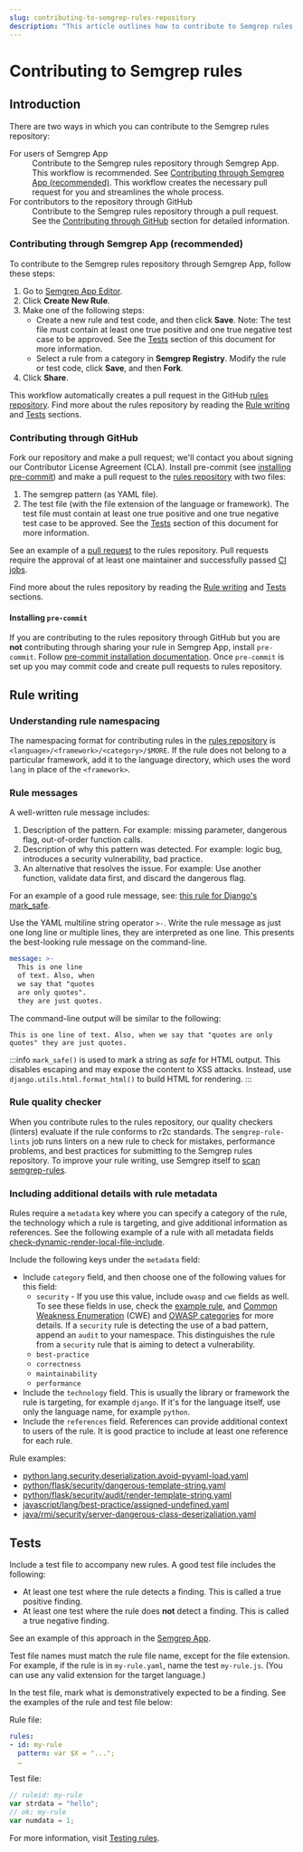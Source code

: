 ```yaml
---
slug: contributing-to-semgrep-rules-repository
description: "This article outlines how to contribute to Semgrep rules repository."
---
```


# Contributing to Semgrep rules

## Introduction

There are two ways in which you can contribute to the Semgrep rules repository:

<dl>
    <dt>For users of Semgrep App</dt>
    <dd>Contribute to the Semgrep rules repository through Semgrep App. This workflow is recommended. See <a href="#contributing-through-semgrep-app-recommended"> Contributing through Semgrep App (recommended)</a>. This workflow creates the necessary pull request for you and streamlines the whole process.
</dd>
    <dt>For contributors to the repository through GitHub</dt>
    <dd>Contribute to the Semgrep rules repository through a pull request. See the <a href="#contributing-through-github"> Contributing through GitHub</a> section for detailed information.</dd>
</dl>

### Contributing through Semgrep App (recommended)

To contribute to the Semgrep rules repository through Semgrep App, follow these steps:
1. Go to [Semgrep App Editor](https://semgrep.dev/orgs/-/editor).
2. Click **Create New Rule**.
3. Make one of the following steps:
    - Create a new rule and test code, and then click **Save**. Note: The test file must contain at least one true positive and one true negative test case to be approved. See the [Tests](#tests) section of this document for more information.
    - Select a rule from a category in **Semgrep Registry**. Modify the rule or test code, click **Save**, and then **Fork**.
4. Click **Share**.

This workflow automatically creates a pull request in the GitHub [rules repository](https://github.com/returntocorp/semgrep-rules). Find more about the rules repository by reading the [Rule writing](#rule-writing) and [Tests](#tests) sections.

### Contributing through GitHub

Fork our repository and make a pull request; we'll contact you about signing our Contributor License Agreement (CLA). Install pre-commit (see [installing pre-commit](#installing-pre-commit)) and make a pull request to the [rules repository](https://github.com/returntocorp/semgrep-rules) with two files:
1. The semgrep pattern (as YAML file).
2. The test file (with the file extension of the language or framework). The test file must contain at least one true positive and one true negative test case to be approved. See the [Tests](#tests) section of this document for more information.

See an example of a [pull request](https://github.com/returntocorp/semgrep-rules/pull/1728/files) to the rules repository. Pull requests require the approval of at least one maintainer and successfully passed [CI jobs](https://github.com/returntocorp/semgrep-rules/actions).

Find more about the rules repository by reading the [Rule writing](#rule-writing) and [Tests](#tests) sections.

#### Installing `pre-commit`

If you are contributing to the rules repository through GitHub but you are **not** contributing through sharing your rule in Semgrep App, install `pre-commit`. Follow [pre-commit installation documentation](https://pre-commit.com/#installation). Once `pre-commit` is set up you may commit code and create pull requests to rules repository.

## Rule writing

### Understanding rule namespacing

The namespacing format for contributing rules in the [rules repository](https://github.com/returntocorp/semgrep-rules) is `<language>/<framework>/<category>/$MORE`. If the rule does not belong to a particular framework, add it to the language directory, which uses the word `lang` in place of the `<framework>`.

### Rule messages

A well-written rule message includes:

1. Description of the pattern. For example: missing parameter, dangerous flag, out-of-order function calls.
2. Description of why this pattern was detected. For example: logic bug, introduces a security vulnerability, bad practice.
3. An alternative that resolves the issue. For example: Use another function, validate data first, and discard the dangerous flag.

For an example of a good rule message, see: [this rule for Django's mark_safe](https://semgrep.dev/r?q=python.django.security.audit.avoid-mark-safe.avoid-mark-safe).

Use the YAML multiline string operator `>-`. Write the rule message as just one long line or multiple lines, they are interpreted as one line. This presents the best-looking rule message on the command-line.

```yaml
message: >-
  This is one line
  of text. Also, when
  we say that "quotes
  are only quotes".
  they are just quotes. 
```

The command-line output will be similar to the following:

```
This is one line of text. Also, when we say that "quotes are only quotes" they are just quotes.
```

:::info
`mark_safe()` is used to mark a string as *safe* for HTML output. This disables escaping and may expose the content to XSS attacks. Instead, use `django.utils.html.format_html()` to build HTML for rendering.
:::

### Rule quality checker

When you contribute rules to the rules repository, our quality checkers (linters) evaluate if the rule conforms to r2c standards. The `semgrep-rule-lints` job runs linters on a new rule to check for mistakes, performance problems, and best practices for submitting to the Semgrep rules repository. To improve your rule writing, use Semgrep itself to [scan semgrep-rules](https://r2c.dev/blog/2021/how-we-made-semgrep-rules-run-on-semgrep-rules/).

### Including additional details with rule metadata

Rules require a `metadata` key where you can specify a category of the rule, the technology which a rule is targeting, and give additional information as references. See the following example of a rule with all metadata fields [check-dynamic-render-local-file-include](https://semgrep.dev/orgs/adamkvitek/editor/s/returntocorp:check-dynamic-render-local-file-include).

Include the following keys under the `metadata` field:
- Include `category` field, and then choose one of the following values for this field:
    - `security` - If you use this value, include `owasp` and `cwe` fields as well. To see these fields in use, check the [example rule](https://semgrep.dev/orgs/-/editor/s/returntocorp:check-dynamic-render-local-file-include), and [Common Weakness Enumeration](https://cwe.mitre.org/) (CWE) and [OWASP categories](https://owasp.org/www-project-top-ten/) for more details. If a `security` rule is detecting the use of a bad pattern, append an `audit` to your namespace. This distinguishes the rule from a `security` rule that is aiming to detect a vulnerability.
    - `best-practice`
    - `correctness`
    - `maintainability`
    - `performance`
- Include the `technology` field. This is usually the library or framework the rule is targeting, for example `django`. If it's for the language itself, use only the language name, for example `python`.
- Include the `references` field. References can provide additional context to users of the rule. It is good practice to include at least one reference for each rule.

Rule examples:
- [python.lang.security.deserialization.avoid-pyyaml-load.yaml](https://semgrep.dev/orgs/-/editor/r/python.lang.security.deserialization.avoid-pyyaml-load.avoid-pyyaml-load)
- [python/flask/security/dangerous-template-string.yaml](https://semgrep.dev/orgs/-/editor/r/python/flask/security/dangerous-template-string.yaml)
- [python/flask/security/audit/render-template-string.yaml](https://semgrep.dev/orgs/-/editor/r/python/flask/security/audit/render-template-string.yaml)
- [javascript/lang/best-practice/assigned-undefined.yaml](https://semgrep.dev/orgs/-/editor/r/javascript/lang/best-practice/assigned-undefined.yaml)
- [java/rmi/security/server-dangerous-class-deserizaliation.yaml](https://semgrep.dev/orgs/-/editor/r/javascript/lang/best-practice/assigned-undefined.yaml)

## Tests

Include a test file to accompany new rules. A good test file includes the following:

- At least one test where the rule detects a finding. This is called a true positive finding.
- At least one test where the rule does **not** detect a finding. This is called a true negative finding.

See an example of this approach in the [Semgrep App](https://semgrep.dev/orgs/-/editor/s/returntocorp:aws-provider-static-credentials).

Test file names must match the rule file name, except for the file extension. For example, if the rule is in `my-rule.yaml`, name the test `my-rule.js`. (You can use any valid extension for the target language.)

In the test file, mark what is demonstratively expected to be a finding. See the examples of the rule and test file below:

Rule file:
```yaml
rules:
- id: my-rule
  pattern: var $X = "...";
  …
```

Test file:
```js
// ruleid: my-rule
var strdata = "hello";
// ok: my-rule
var numdata = 1;
```

For more information, visit [Testing rules](https://semgrep.dev/docs/writing-rules/testing-rules/).
